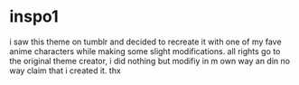 # inspo1
i saw this theme on tumblr and decided to recreate it with one of my fave anime characters while making some slight modifications. all rights go to the original theme creator, i did nothing but modifiy in m own way an din no way claim that i created it. thx
